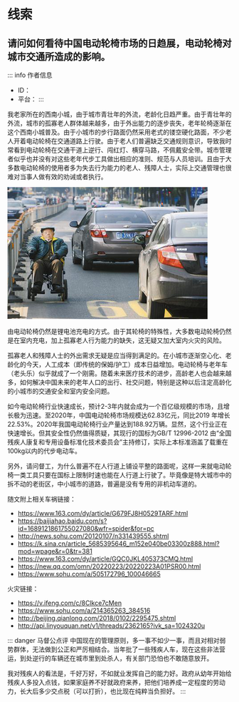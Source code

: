 # 线索

## 请问如何看待中国电动轮椅市场的日趋展，电动轮椅对城市交通所造成的影响。

::: info 作者信息
- ID：
- 平台：
:::

我老家所在的西南小城，由于城市青壮年的外流，老龄化日趋严重。由于青壮年的外流，城市的孤寡老人群体越来越多，由于外出能力的逐步丧失，老年轮椅逐渐在这个西南小城普及。由于小城市的步行路面仍然采用老式的镂空硬化路面，不少老人开着电动轮椅在交通道路上行驶。由于老人们普遍缺乏交通规则意识，导致我时常看到电动轮椅在交通干道上逆行、闯红灯、横穿马路，不佩戴安全带。城市管理者似乎也并没有对这些老年代步工具做出相应的准则、规范与人员培训。且由于大多数电动轮椅的使用者多为失去行为能力的老人、残障人士，实际上交通管理也很难对当事人做有效的劝诫或者执行。

![](/2/img_p5_1.png)

由电动轮椅仍然是锂电池充电的方式。由于其轮椅的特殊性，大多数电动轮椅仍然是在室内充电，加上孤寡老人行为能力的缺失，这无疑又加大室内火灾的风险。

孤寡老人和残障人士的外出需求无疑是应当得到满足的。在小城市逐渐空心化、老龄化的今天，人工成本（即传统的保姆/护工）成本日益增加。电动轮椅与老年车（老头乐）似乎就成了一个刚需。随着未来医疗技术的进步，高龄老人也会越来越多，如何解决中国未来的老年人口的出行、社交问题，特别是这种以后注定高龄化的小城市的交通安全和室内安全问题。

如今电动轮椅行业快速成长，预计2-3年内就会成为一个百亿级规模的市场，且增长极为迅速。至2020年，中国电动轮椅市场规模达62.83亿元，同比2019 年增长22.53%。2020年我国电动轮椅行业产量达到188.92万辆。显然，这个行业正在快速增长。但其安全性仍然值得质疑，其现行的国标为GB/T 12996-2012 由“全国残疾人康复和专用设备标准化技术委员会”主持修订，实际上本标准涵盖了载重在100kg以内的代步电动车。

另外，请问督工，为什么普遍不在人行道上铺设平整的路面呢，这样一来就电动轮椅一类工具只要在国标上限制时速也能在人行道上行驶了。毕竟像是特大城市中的拆不动的老街区，中小城市的道路，普遍是没有专用的非机动车道的。

随文附上相关车祸链接：

- https://www.163.com/dy/article/G679FJ8H0529TARF.html
- https://baijiahao.baidu.com/s?id=1689121861755027080&wfr=spider&for=pc
- http://news.sohu.com/20120107/n331439555.shtml
- https://k.sina.cn/article_5685395646_m152e040be03300z888.html?mod=wpage&r=0&tr=381
- https://www.163.com/dy/article/GQC0JKL405373CMQ.html
- https://new.qq.com/omn/20220223/20220223A01PSR00.html
- https://www.sohu.com/a/505172796_100046665

火灾链接：

- https://v.ifeng.com/c/8Clkce7cMen
- https://www.sohu.com/a/214365263_384516
- http://beijing.qianlong.com/2018/0102/2295475.shtml
- http://api.linyouquan.net/v1/threads/2362165?ivk_sa=1024320u

::: danger 马督公点评
中国现在的管理原则，多一事不如少一事，而且对相对弱势群体，无法做到公正和严厉相结合。当年批了一些残疾人车，现在这些非法营运，到处逆行的车辆还在城市里到处杀人，有关部门恐怕也不敢随意放开。

我对残疾人的看法是，千好万好，不如就业发挥自己的能力好。政府从幼年开始给残疾人多投入点钱，如果家庭养不好就政府来养，把他们培养成一定程度的劳动力，长大后多少交点税（可以打折），也比现在纯粹当负担好。
:::
